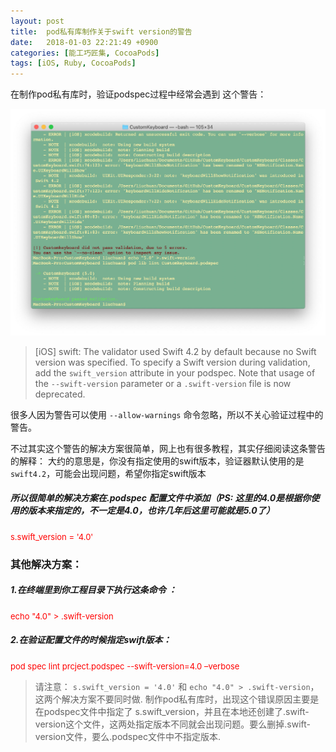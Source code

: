```yaml
---
layout: post
title:  pod私有库制作关于swift version的警告
date:   2018-01-03 22:21:49 +0900
categories: [能工巧匠集, CocoaPods]
tags: [iOS, Ruby, CocoaPods]
---
```



在制作pod私有库时，验证podspec过程中经常会遇到 这个警告：

![](/assets/images/2018/CocoaPods/01.jpg)

> [iOS] swift: The validator used Swift 4.2 by default because no Swift version was specified. To specify a Swift version during validation, add the `swift_version` attribute in your podspec. Note that usage of the `--swift-version` parameter or a `.swift-version` file is now deprecated.

很多人因为警告可以使用 `--allow-warnings` 命令忽略，所以不关心验证过程中的警告。

不过其实这个警告的解决方案很简单，网上也有很多教程，其实仔细阅读这条警告的解释：
大约的意思是，你没有指定使用的swift版本，验证器默认使用的是`swift4.2`，可能会出现问题，希望你指定swift版本

##### 所以很简单的解决方案在.podspec 配置文件中添加（PS: 这里的4.0是根据你使用的版本来指定的，不一定是4.0，也许几年后这里可能就是5.0了）

<font color = red size = 2> s.swift_version = '4.0' </font> 

### 其他解决方案：

##### 1.在终端里到你工程目录下执行这条命令 ：
 
<font color = red size = 2> echo "4.0" > .swift-version </font>

##### 2.在验证配置文件的时候指定swift版本：

<font color = red size = 2> pod spec lint prcject.podspec --swift-version=4.0 –verbose
 </font> 


> 请注意： `s.swift_version = '4.0'` 和 `echo "4.0" > .swift-version`，这两个解决方案不要同时做. 制作pod私有库时，出现这个错误原因主要是 在podspec文件中指定了 s.swift_version，并且在本地还创建了.swift-version这个文件，这两处指定版本不同就会出现问题。要么删掉.swift-version文件，要么.podspec文件中不指定版本.

